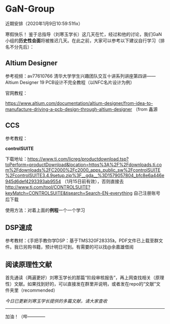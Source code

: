 # GaN-Group

近期安排（2020年1月9日10:59:51fix）

寒假快乐！
鉴于总指导（刘寒玉学长）这几天在忙，经过和他的讨论，我们GaN小组的**历史性会面**将被推迟几天。在此之前，大家可以参考以下建议自行学习（排名不分先后）：

## Altium Designer

参考视频：av77610766 清华大学学生兴趣团队交互十讲系列讲座第四讲——Altium Designer 19 PCB设计不完全教程（以NFC名片设计为例）

官网教程：

https://www.altium.com/documentation/altium-designer/from-idea-to-manufacture-driving-a-pcb-design-through-altium-designer
（from 鑫源

## CCS

参考教程：

**controlSUITE**

下载地址：https://www.ti.com/licreg/productdownload.tsp?toPerform=productDownload&location=https%3A%2F%2Fdownloads.ti.com%2Fdownloads%2FC2000%2Fc2000_apps_public_sw%2FcontrolSUITE%2FcontrolSUITE3.4.9setup.zip%3F__gda__%3D1579057804_bfc8e6a446e945d6def4293393ab9554
（1月15日前有效），否则直接去
http://www.ti.com/tool/CONTROLSUITE?keyMatch=CONTROLSUITE&tisearch=Search-EN-everything
自己注册账号后下载

使用方法：对着上面的**例程**一个一个学习

## DSP速成

参考教材：《手把手教你学DSP：基于TMS320F28335》。PDF文件已上载至群文件。我已另购书籍，预计明日可到。有需要的可以找@余嘉雄借阅

## 阅读原理性文献

首先通读（两遍更好）刘寒玉学长的那篇“阶段审核报告”，再上网查找相关（原理性）文献。如果找到好的，可以直接发在群里并说明，或者发在repo的“文献”文件夹里（recommended）

*今日已更新刘寒玉学长提供的多篇文献，请大家查收*

---

加油！（哔————
